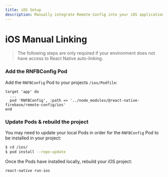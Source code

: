 ```yaml
---
title: iOS Setup
description: Manually integrate Remote Config into your iOS application.
---
```


# iOS Manual Linking

> The following steps are only required if your environment does not have access to React Native
> auto-linking.

### Add the RNFBConfig Pod

Add the `RNFBConfig` Pod to your projects `/ios/Podfile`:

```ruby{3}
target 'app' do
  ...
  pod 'RNFBConfig', :path => '../node_modules/@react-native-firebase/remote-config/ios'
end
```

### Update Pods & rebuild the project

You may need to update your local Pods in order for the `RNFBConfig` Pod to be installed in your project:

```bash
$ cd /ios/
$ pod install --repo-update
```

Once the Pods have installed locally, rebuild your iOS project:

```bash
react-native run-ios
```
